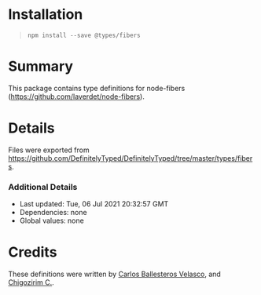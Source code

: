 # Installation
> `npm install --save @types/fibers`

# Summary
This package contains type definitions for node-fibers (https://github.com/laverdet/node-fibers).

# Details
Files were exported from https://github.com/DefinitelyTyped/DefinitelyTyped/tree/master/types/fibers.

### Additional Details
 * Last updated: Tue, 06 Jul 2021 20:32:57 GMT
 * Dependencies: none
 * Global values: none

# Credits
These definitions were written by [Carlos Ballesteros Velasco](https://github.com/soywiz), and [Chigozirim C.](https://github.com/smac89).
